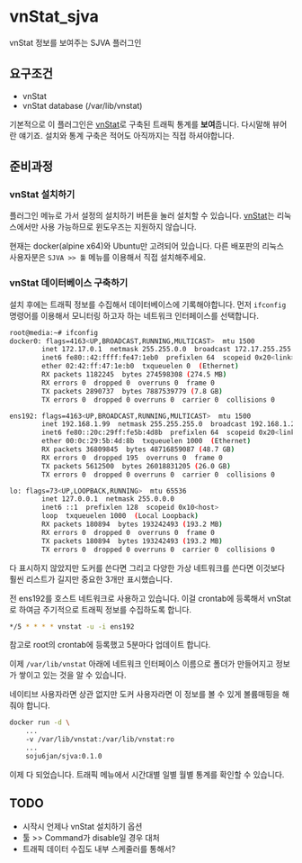# vnStat_sjva

vnStat 정보를 보여주는 SJVA 플러그인

## 요구조건

- vnStat
- vnStat database (/var/lib/vnstat)

기본적으로 이 플러그인은 [vnStat](https://humdi.net/vnstat/)로 구축된 트래픽 통계를 **보여**줍니다. 다시말해 뷰어란 얘기죠. 설치와 통계 구축은 적어도 아직까지는 직접 하셔야합니다.

## 준비과정

### vnStat 설치하기

플러그인 메뉴로 가서 설정의 설치하기 버튼을 눌러 설치할 수 있습니다. [vnStat](https://humdi.net/vnstat/)는 리눅스에서만 사용 가능하므로 윈도우즈는 지원하지 않습니다.

현재는 docker(alpine x64)와 Ubuntu만 고려되어 있습니다. 다른 배포판의 리눅스 사용자분은 ```SJVA >> 툴``` 메뉴를 이용해서 직접 설치해주세요.

### vnStat 데이터베이스 구축하기

설치 후에는 트래픽 정보를 수집해서 데이터베이스에 기록해야합니다. 먼저 ```ifconfig``` 명령어를 이용해서 모니터링 하고자 하는 네트워크 인터페이스를 선택합니다.

```bash
root@media:~# ifconfig
docker0: flags=4163<UP,BROADCAST,RUNNING,MULTICAST>  mtu 1500
        inet 172.17.0.1  netmask 255.255.0.0  broadcast 172.17.255.255
        inet6 fe80::42:ffff:fe47:1eb0  prefixlen 64  scopeid 0x20<link>
        ether 02:42:ff:47:1e:b0  txqueuelen 0  (Ethernet)
        RX packets 1182245  bytes 274598308 (274.5 MB)
        RX errors 0  dropped 0  overruns 0  frame 0
        TX packets 2890737  bytes 7887539779 (7.8 GB)
        TX errors 0  dropped 0 overruns 0  carrier 0  collisions 0

ens192: flags=4163<UP,BROADCAST,RUNNING,MULTICAST>  mtu 1500
        inet 192.168.1.99  netmask 255.255.255.0  broadcast 192.168.1.255
        inet6 fe80::20c:29ff:fe5b:4d8b  prefixlen 64  scopeid 0x20<link>
        ether 00:0c:29:5b:4d:8b  txqueuelen 1000  (Ethernet)
        RX packets 36809845  bytes 48716859087 (48.7 GB)
        RX errors 0  dropped 195  overruns 0  frame 0
        TX packets 5612500  bytes 26018831205 (26.0 GB)
        TX errors 0  dropped 0 overruns 0  carrier 0  collisions 0

lo: flags=73<UP,LOOPBACK,RUNNING>  mtu 65536
        inet 127.0.0.1  netmask 255.0.0.0
        inet6 ::1  prefixlen 128  scopeid 0x10<host>
        loop  txqueuelen 1000  (Local Loopback)
        RX packets 180894  bytes 193242493 (193.2 MB)
        RX errors 0  dropped 0  overruns 0  frame 0
        TX packets 180894  bytes 193242493 (193.2 MB)
        TX errors 0  dropped 0 overruns 0  carrier 0  collisions 0
```

다 표시하지 않았지만 도커를 쓴다면 그리고 다양한 가상 네트워크를 쓴다면 이것보다 훨씬 리스트가 길지만 중요한 3개만 표시했습니다. 

전 ens192를 호스트 네트워크로 사용하고 있습니다. 이걸 crontab에 등록해서 vnStat로 하여금 주기적으로 트래픽 정보를 수집하도록 합니다.

```bash
*/5 * * * * vnstat -u -i ens192
```

참고로 root의 crontab에 등록했고 5분마다 업데이트 합니다.

이제 ```/var/lib/vnstat``` 아래에 네트워크 인터페이스 이름으로 폴더가 만들어지고 정보가 쌓이고 있는 것을 알 수 있습니다.


네이티브 사용자라면 상관 없지만 도커 사용자라면 이 정보를 볼 수 있게 볼륨매핑을 해줘야 합니다.

```bash
docker run -d \
    ...
    -v /var/lib/vnstat:/var/lib/vnstat:ro
    ...
    soju6jan/sjva:0.1.0
```

이제 다 되었습니다. 트래픽 메뉴에서 시간대별 일별 월별 통계를 확인할 수 있습니다.


## TODO

- 시작시 언제나 vnStat 설치하기 옵션
- 툴 >> Command가 disable일 경우 대처
- 트래픽 데이터 수집도 내부 스케줄러를 통해서?

